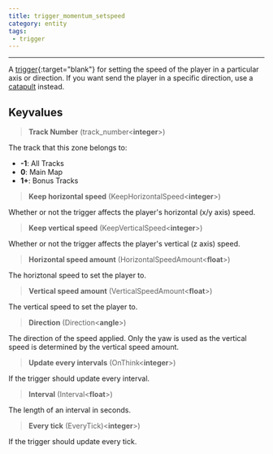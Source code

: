 ```yaml
---
title: trigger_momentum_setspeed
category: entity
tags:
 - trigger
---
```



----


A [trigger](https://developer.valvesoftware.com/wiki/Triggers){:target="blank"} for setting the speed of the player in a particular axis or direction.
If you want send the player in a specific direction, use a [catapult](/entity/trigger_momentum_catapult/) instead.


## Keyvalues

>**Track Number** (track_number&lt;**integer**&gt;)

The track that this zone belongs to:

 - **-1**: All Tracks
 - **0**: Main Map
 - **1+**: Bonus Tracks

>**Keep horizontal speed** (KeepHorizontalSpeed&lt;**integer**&gt;)

 Whether or not the trigger affects the player's horizontal (x/y axis) speed.

>**Keep vertical speed** (KeepVerticalSpeed&lt;**integer**&gt;)

 Whether or not the trigger affects the player's vertical (z axis) speed.

>**Horizontal speed amount** (HorizontalSpeedAmount&lt;**float**&gt;)

 The horiztonal speed to set the player to.

>**Vertical speed amount** (VerticalSpeedAmount&lt;**float**&gt;)

 The vertical speed to set the player to.

>**Direction** (Direction&lt;**angle**&gt;)

 The direction of the speed applied. Only the yaw is used as the vertical speed is determined by the vertical speed amount.

>**Update every intervals** (OnThink&lt;**integer**&gt;)

 If the trigger should update every interval.

>**Interval** (Interval&lt;**float**&gt;)

 The length of an interval in seconds.

>**Every tick** (EveryTick)&lt;**integer**&gt;)

 If the trigger should update every tick.
